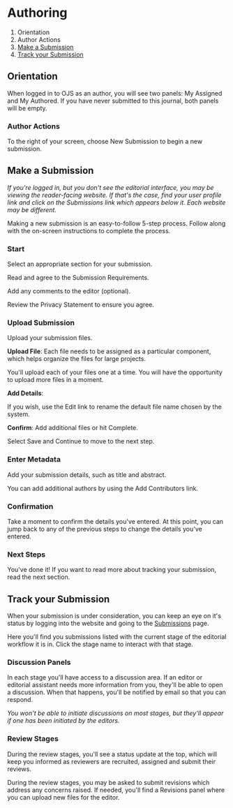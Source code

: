 # Authoring

1. Orientation
2. Author Actions
3. [Make a Submission](authoring.md#make-submission)
4. [Track your Submission](authoring.md#track-submission)

## <a name="orientation"></a>Orientation

When logged in to OJS as an author, you will see two panels: My Assigned and My Authored. If you have never submitted to this journal, both panels will be empty.

### <a name="author-actions"></a>Author Actions
To the right of your screen, choose New Submission to begin a new submission.


## <a name="make-submission"></a>Make a Submission

*If you're logged in, but you don't see the editorial interface, you may be viewing the reader-facing website. If that's the case, find your user profile link and click on the Submissions link which appears below it. Each website may be different.*

Making a new submission is an easy-to-follow 5-step process. Follow along with the on-screen instructions to complete the process.

### <a name="start"></a>Start

Select an appropriate section for your submission.

Read and agree to the Submission Requirements.

Add any comments to the editor (optional).

Review the Privacy Statement to ensure you agree.

### <a name="upload-submission"></a>Upload Submission

Upload your submission files.

**Upload File**: Each file needs to be assigned as a particular component, which helps organize the files for large projects.

You'll upload each of your files one at a time. You will have the opportunity to upload more files in a moment.

**Add Details**: 

If you wish, use the Edit link to rename the default file name chosen by the system.

**Confirm**: Add additional files or hit Complete.

Select Save and Continue to move to the next step.

### <a name="enter-metadata"></a>Enter Metadata

Add your submission details, such as title and abstract.

You can add additional authors by using the Add Contributors link.


### <a name="confirmation"></a>Confirmation

Take a moment to confirm the details you've entered. At this point, you can jump back to any of the previous steps to change the details you've entered.

### <a name="next-steps"></a>Next Steps

You've done it! If you want to read more about tracking your submission, read the next section.

## <a name="track-submission"></a>Track your Submission

When your submission is under consideration, you can keep an eye on it's status by logging into the website and going to the [Submissions](submissions.md) page.

Here you'll find you submissions listed with the current stage of the editorial workflow it is in. Click the stage name to interact with that stage.

### <a name="track-submission-discussions"></a>Discussion Panels

In each stage you'll have access to a discussion area. If an editor or editorial assistant needs more information from you, they'll be able to open a discussion. When that happens, you'll be notified by email so that you can respond.

*You won't be able to initiate discussions on most stages, but they'll appear if one has been initiated by the editors.*

### <a name="track-submission-review"></a>Review Stages

During the review stages, you'll see a status update at the top, which will keep you informed as reviewers are recruited, assigned and submit their reviews.

During the review stages, you may be asked to submit revisions which address any concerns raised. If needed, you'll find a Revisions panel where you can upload new files for the editor.

